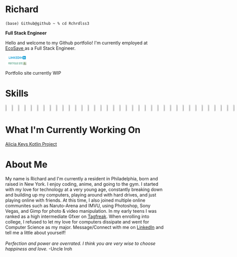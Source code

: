 # Richard

```
(base) Github@github ~ % cd Rchrdlss3
```

**Full Stack Engineer**

Hello and welcome to my Github portfolio! I'm currently employed at <a href ="https://ecosaveinc.com/">EcoSave </a> as a Full Stack Engineer.

<div class = "portfolio-links-wrapper">
<p 
style = "algin: left;">
<a href="https://www.linkedin.com/in/richardulysse/">
<img style=
        "width : 15%;
        height: 15%;"
src = "images/linkedin.png"> </img>
</a>

<a href = "https://innovativerich.netlify.app/" > 
<img style =
        "width : 15%;
         height: 15%; 
         display: flex;"
src = "images/portfolio.png"> </img>
</a>
<p>Portfolio site currently WIP</p></div>
</div>

# Skills
<div class = "skills-wrapper" style = 
"display: flex;
flex-drection: row;
"
>
<img 
style = "width: 5%; height: 5%;"
src="https://cdn.jsdelivr.net/gh/devicons/devicon/icons/html5/html5-original.svg" />
<img style = "width: 5%; height: 5%;"
src="https://cdn.jsdelivr.net/gh/devicons/devicon/icons/css3/css3-original.svg" />
<img style = "width: 5%; height: 5%;"
src="https://cdn.jsdelivr.net/gh/devicons/devicon/icons/javascript/javascript-original.svg" />
<img style = "width: 5%; height: 5%;"
src="https://cdn.jsdelivr.net/gh/devicons/devicon/icons/kotlin/kotlin-original.svg" />
<img style = "width: 5%; height: 5%;"
src="https://cdn.jsdelivr.net/gh/devicons/devicon/icons/python/python-original.svg" />
<img style = "width: 5%; height: 5%;" 
src="https://cdn.jsdelivr.net/gh/devicons/devicon/icons/mysql/mysql-original.svg" />
<img style = "width: 5%; height: 5%;" 
src="https://cdn.jsdelivr.net/gh/devicons/devicon/icons/photoshop/photoshop-plain.svg" />
<img style = "width: 5%; height: 5%;"
src="https://cdn.jsdelivr.net/gh/devicons/devicon/icons/atom/atom-original.svg" />
<img style = "width: 5%; height: 5%;"
src="https://cdn.jsdelivr.net/gh/devicons/devicon/icons/codepen/codepen-plain.svg" />
<img style = "width: 5%; height: 5%;"
src="https://cdn.jsdelivr.net/gh/devicons/devicon/icons/figma/figma-original.svg" />
<img style = "width: 5%; height: 5%;"
src="https://cdn.jsdelivr.net/gh/devicons/devicon/icons/github/github-original.svg" />
<img style = "width: 5%; height: 5%;"
src="https://cdn.jsdelivr.net/gh/devicons/devicon/icons/gimp/gimp-original.svg" />
<img style = "width: 5%; height: 5%;"
src="https://cdn.jsdelivr.net/gh/devicons/devicon/icons/intellij/intellij-original.svg" />
<img style = "width: 5%; height: 5%;"
src="https://cdn.jsdelivr.net/gh/devicons/devicon/icons/jetbrains/jetbrains-original.svg" />
<img style = "width: 5%; height: 5%;"
src="https://cdn.jsdelivr.net/gh/devicons/devicon/icons/materialui/materialui-original.svg" />
 <img style = "width: 5%; height: 5%;"
src="https://cdn.jsdelivr.net/gh/devicons/devicon/icons/npm/npm-original-wordmark.svg" />
<img style = "width: 5%; height: 5%;"
src="https://cdn.jsdelivr.net/gh/devicons/devicon/icons/pandas/pandas-original.svg" />
<img style = "width: 5%; height: 5%;"
src="https://cdn.jsdelivr.net/gh/devicons/devicon/icons/postgresql/postgresql-original.svg" />
<img style = "width: 5%; height: 5%;"
src="https://cdn.jsdelivr.net/gh/devicons/devicon/icons/slack/slack-original.svg" />
<img style = "width: 5%; height: 5%;"
src="https://cdn.jsdelivr.net/gh/devicons/devicon/icons/visualstudio/visualstudio-plain.svg" />
<img style = "width: 5%; height: 5%;"
src="https://cdn.jsdelivr.net/gh/devicons/devicon/icons/anaconda/anaconda-original.svg" />
<img style = "width: 5%; height: 5%;"
src="https://cdn.jsdelivr.net/gh/devicons/devicon@latest/icons/spring/spring-original.svg" />
<img style = "width: 5%; height: 5%;"
src="https://cdn.jsdelivr.net/gh/devicons/devicon@latest/icons/typescript/typescript-original.svg" />
<img style = "width: 5%; height: 5%;"
src="https://cdn.jsdelivr.net/gh/devicons/devicon@latest/icons/jenkins/jenkins-original.svg" />
<img style = "width: 5%; height: 5%;"
src="https://cdn.jsdelivr.net/gh/devicons/devicon@latest/icons/karatelabs/karatelabs-original-wordmark.svg" />
<img style = "width: 5%; height: 5%;"
src="https://cdn.jsdelivr.net/gh/devicons/devicon@latest/icons/docker/docker-original-wordmark.svg" />
<img style = "width: 5%; height: 5%;"
src="https://cdn.jsdelivr.net/gh/devicons/devicon@latest/icons/rocksdb/rocksdb-original.svg" />
<img style = "width: 5%; height: 5%;"
src="https://cdn.jsdelivr.net/gh/devicons/devicon@latest/icons/go/go-original.svg" />
<img style = "width: 5%; height: 5%;"
src="https://cdn.jsdelivr.net/gh/devicons/devicon@latest/icons/anaconda/anaconda-original.svg" />
<img style = "width: 5%; height: 5%;"
src="https://cdn.jsdelivr.net/gh/devicons/devicon@latest/icons/pycharm/pycharm-original.svg" />
<img style = "width: 5%; height: 5%;"
src="https://cdn.jsdelivr.net/gh/devicons/devicon@latest/icons/vscode/vscode-original.svg" />
<img style = "width: 5%; height: 5%;"
src="https://cdn.jsdelivr.net/gh/devicons/devicon@latest/icons/amazonwebservices/amazonwebservices-original-wordmark.svg" />
<img style = "width: 5%; height: 5%;"
src="https://cdn.jsdelivr.net/gh/devicons/devicon@latest/icons/angular/angular-original.svg" />
<img style = "width: 5%; height: 5%;"
src="https://cdn.jsdelivr.net/gh/devicons/devicon@latest/icons/mongodb/mongodb-original-wordmark.svg" />
<img style = "width: 5%; height: 5%;"
src="https://cdn.jsdelivr.net/gh/devicons/devicon@latest/icons/mongoose/mongoose-original.svg" />
<img style = "width: 5%; height: 5%;"
src="https://cdn.jsdelivr.net/gh/devicons/devicon@latest/icons/nodejs/nodejs-original.svg" />
<img style = "width: 5%; height: 5%;"
src="https://cdn.jsdelivr.net/gh/devicons/devicon@latest/icons/nodemon/nodemon-original.svg" />
<img style = "width: 5%; height: 5%;"
src="https://cdn.jsdelivr.net/gh/devicons/devicon@latest/icons/java/java-original.svg" />
<img style = "width: 5%; height: 5%;"
src="https://cdn.jsdelivr.net/gh/devicons/devicon@latest/icons/json/json-original.svg" />
<img style = "width: 5%; height: 5%;"
src="https://cdn.jsdelivr.net/gh/devicons/devicon@latest/icons/pyscript/pyscript-original-wordmark.svg" />
<img style = "width: 5%; height: 5%;"
src="https://cdn.jsdelivr.net/gh/devicons/devicon@latest/icons/ktor/ktor-original.svg" />
<img style = "width: 5%; height: 5%;"
src="https://cdn.jsdelivr.net/gh/devicons/devicon@latest/icons/sqlite/sqlite-original.svg" />
</div>

# What I'm Currently Working On
<a href ="https://github.com/Rchrdlss3/LellowHub">Alicia Keys Kotlin Project</a>

# About Me
<div class = "about-me-content" id ="about-me-coll">
My name is Richard and I'm currently a resident in Philadelphia, born and raised in New York. I enjoy coding, anime, and going to the gym. I started with my love for technology at a very young age, constantly breaking down and building up my computers, playing around with hard drives, and just playing online with friends. At this time, I also joined multiple online communites such as Naruto-Arena and IMVU, using Photoshop, Sony Vegas, and Gimp for photo & video manipulation. In my early teens I was ranked as a high intermediate Gfxer on <a href="https://tagfreak.net/">Tagfreak</a>. When enrolling into college, I refused to let my love for computers dissipate and went for Computer Science as my major. Message/Connect with me on <a href ="https://www.linkedin.com/in/richardulysse/">LinkedIn</a> and tell me a little about yourself!
</div>
<br>
<i>Perfection and power are overrated. I think you are very wise to choose happiness and love.</i> -Uncle Iroh
